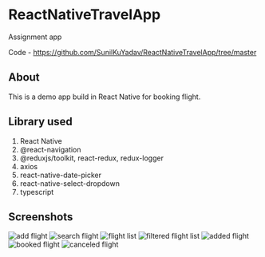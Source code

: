 # ReactNativeTravelApp
Assignment app

Code - https://github.com/SunilKuYadav/ReactNativeTravelApp/tree/master

## About
This is a demo app build in React Native for booking flight.

## Library used
1. React Native
2. @react-navigation
3. @reduxjs/toolkit, react-redux, redux-logger
4. axios
5. react-native-date-picker
6. react-native-select-dropdown
7. typescript

## Screenshots
![add flight](./001add_flight.png)
![search flight](./002search_flight.png)
![flight list](./003_flight_list.png)
![filtered flight list](./004filtered_flight_list.png)
![added flight](./005added_flight.png)
![booked flight](./006booked_flight.png)
![canceled flight](./007canceled_flight.png)
